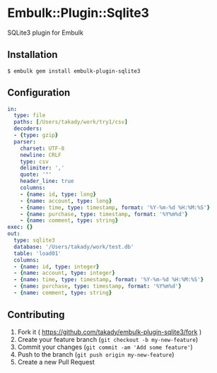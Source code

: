 # Embulk::Plugin::Sqlite3

SQLite3 plugin for Embulk

## Installation

    $ embulk gem install embulk-plugin-sqlite3

## Configuration

```yaml
in:
  type: file
  paths: [/Users/takady/work/try1/csv]
  decoders:
  - {type: gzip}
  parser:
    charset: UTF-8
    newline: CRLF
    type: csv
    delimiter: ','
    quote: '"'
    header_line: true
    columns:
    - {name: id, type: long}
    - {name: account, type: long}
    - {name: time, type: timestamp, format: '%Y-%m-%d %H:%M:%S'}
    - {name: purchase, type: timestamp, format: '%Y%m%d'}
    - {name: comment, type: string}
exec: {}
out:
  type: sqlite3
  database: '/Users/takady/work/test.db'
  table: 'load01'
  columns:
  - {name: id, type: integer}
  - {name: account, type: integer}
  - {name: time, type: timestamp, format: '%Y-%m-%d %H:%M:%S'}
  - {name: purchase, type: timestamp, format: '%Y%m%d'}
  - {name: comment, type: string}
```

## Contributing

1. Fork it ( https://github.com/takady/embulk-plugin-sqlite3/fork )
2. Create your feature branch (`git checkout -b my-new-feature`)
3. Commit your changes (`git commit -am 'Add some feature'`)
4. Push to the branch (`git push origin my-new-feature`)
5. Create a new Pull Request
